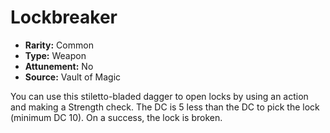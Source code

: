# Lockbreaker

- **Rarity:** Common
- **Type:** Weapon
- **Attunement:** No
- **Source:** Vault of Magic

You can use this stiletto-bladed dagger to open locks by using an action and making a Strength check. The DC is 5 less than the DC to pick the lock (minimum DC 10). On a success, the lock is broken.
